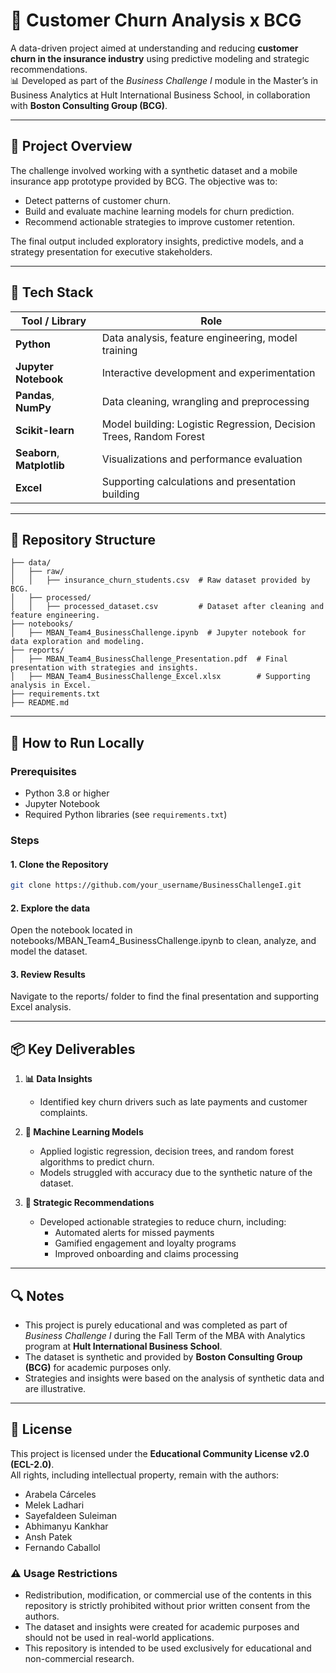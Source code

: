 # 🔁 Customer Churn Analysis x BCG 

A data-driven project aimed at understanding and reducing **customer churn in the insurance industry** using predictive modeling and strategic recommendations.  
📊 Developed as part of the *Business Challenge I* module in the Master’s in Business Analytics at Hult International Business School, in collaboration with **Boston Consulting Group (BCG)**.

---

## 📌 Project Overview

The challenge involved working with a synthetic dataset and a mobile insurance app prototype provided by BCG. The objective was to:
- Detect patterns of customer churn.
- Build and evaluate machine learning models for churn prediction.
- Recommend actionable strategies to improve customer retention.

The final output included exploratory insights, predictive models, and a strategy presentation for executive stakeholders.

---

## 🧰 Tech Stack

| Tool / Library       | Role                                                  |
|----------------------|--------------------------------------------------------|
| **Python**           | Data analysis, feature engineering, model training     |
| **Jupyter Notebook** | Interactive development and experimentation            |
| **Pandas**, **NumPy**| Data cleaning, wrangling and preprocessing             |
| **Scikit-learn**     | Model building: Logistic Regression, Decision Trees, Random Forest |
| **Seaborn**, **Matplotlib** | Visualizations and performance evaluation       |
| **Excel**            | Supporting calculations and presentation building      |


--- 

## 📁 Repository Structure
```
├── data/
│   ├── raw/
│   │   ├── insurance_churn_students.csv  # Raw dataset provided by BCG.
│   ├── processed/
│   │   ├── processed_dataset.csv         # Dataset after cleaning and feature engineering.
├── notebooks/
│   ├── MBAN_Team4_BusinessChallenge.ipynb  # Jupyter notebook for data exploration and modeling.
├── reports/
│   ├── MBAN_Team4_BusinessChallenge_Presentation.pdf  # Final presentation with strategies and insights.
│   ├── MBAN_Team4_BusinessChallenge_Excel.xlsx        # Supporting analysis in Excel.
├── requirements.txt
├── README.md
```

---

## 💾 How to Run Locally

### Prerequisites
- Python 3.8 or higher
- Jupyter Notebook
- Required Python libraries (see `requirements.txt`)

### Steps

#### 1. Clone the Repository
```bash
git clone https://github.com/your_username/BusinessChallengeI.git
   ```
#### 2. Explore the data
   Open the notebook located in notebooks/MBAN_Team4_BusinessChallenge.ipynb to clean, analyze, and model the dataset.
#### 3. Review Results
   Navigate to the reports/ folder to find the final presentation and supporting Excel analysis.

---

## 📦 Key Deliverables

1. **📊 Data Insights**
   - Identified key churn drivers such as late payments and customer complaints.

2. **🧠 Machine Learning Models**
   - Applied logistic regression, decision trees, and random forest algorithms to predict churn.
   - Models struggled with accuracy due to the synthetic nature of the dataset.

3. **🎯 Strategic Recommendations**
   - Developed actionable strategies to reduce churn, including:
     - Automated alerts for missed payments
     - Gamified engagement and loyalty programs
     - Improved onboarding and claims processing

---

## 🔍 Notes

- This project is purely educational and was completed as part of *Business Challenge I* during the Fall Term of the MBA with Analytics program at **Hult International Business School**.
- The dataset is synthetic and provided by **Boston Consulting Group (BCG)** for academic purposes only.
- Strategies and insights were based on the analysis of synthetic data and are illustrative.

---

## 📄 License

This project is licensed under the **Educational Community License v2.0 (ECL-2.0)**.  
All rights, including intellectual property, remain with the authors:

- Arabela Cárceles  
- Melek Ladhari  
- Sayefaldeen Suleiman  
- Abhimanyu Kankhar  
- Ansh Patek  
- Fernando Caballol

### ⚠️ Usage Restrictions

- Redistribution, modification, or commercial use of the contents in this repository is strictly prohibited without prior written consent from the authors.
- The dataset and insights were created for academic purposes and should not be used in real-world applications.
- This repository is intended to be used exclusively for educational and non-commercial research.


